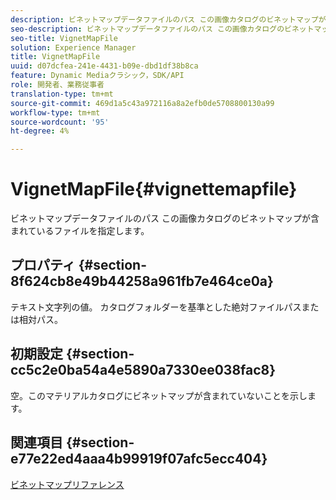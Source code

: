 ```yaml
---
description: ビネットマップデータファイルのパス この画像カタログのビネットマップが含まれているファイルを指定します。
seo-description: ビネットマップデータファイルのパス この画像カタログのビネットマップが含まれているファイルを指定します。
seo-title: VignetMapFile
solution: Experience Manager
title: VignetMapFile
uuid: d07dcfea-241e-4431-b09e-dbd1df38b8ca
feature: Dynamic Mediaクラシック，SDK/API
role: 開発者、業務従事者
translation-type: tm+mt
source-git-commit: 469d1a5c43a972116a8a2efb0de5708800130a99
workflow-type: tm+mt
source-wordcount: '95'
ht-degree: 4%

---
```



# VignetMapFile{#vignettemapfile}

ビネットマップデータファイルのパス この画像カタログのビネットマップが含まれているファイルを指定します。

## プロパティ {#section-8f624cb8e49b44258a961fb7e464ce0a}

テキスト文字列の値。 カタログフォルダーを基準とした絶対ファイルパスまたは相対パス。

## 初期設定 {#section-cc5c2e0ba54a4e5890a7330ee038fac8}

空。このマテリアルカタログにビネットマップが含まれていないことを示します。

## 関連項目 {#section-e77e22ed4aaa4b99919f07afc5ecc404}

[ビネットマップリファレンス](../../../../../ir-api/material-cat/image-rendering-api-ref/c-ir-material-catalog/c-ir-vignette-map-reference/c-ir-vignette-map-reference.md#concept-f9486269f2b04d4cb6750f3af7bf0eb7)
